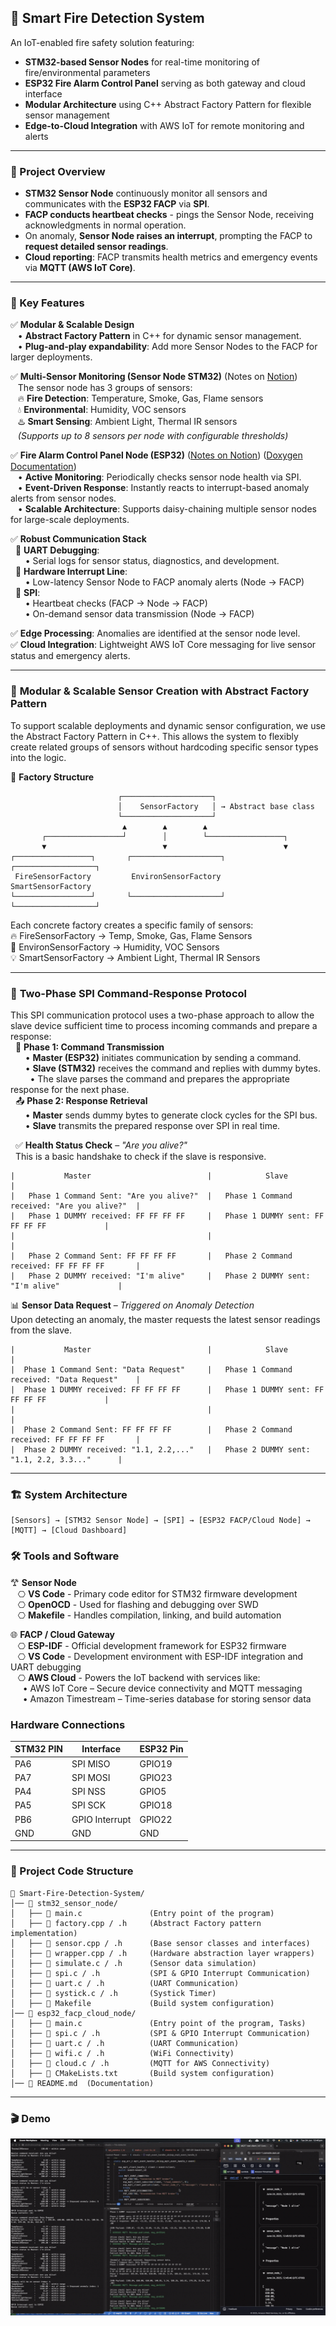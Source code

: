 ## 🚨 Smart Fire Detection System
An IoT-enabled fire safety solution featuring:
- **STM32-based Sensor Nodes** for real-time monitoring of fire/environmental parameters
- **ESP32 Fire Alarm Control Panel** serving as both gateway and cloud interface
- **Modular Architecture** using C++ Abstract Factory Pattern for flexible sensor management
- **Edge-to-Cloud Integration** with AWS IoT for remote monitoring and alerts
---
### 📌 Project Overview
- **STM32 Sensor Node** continuously monitor all sensors and communicates with the **ESP32 FACP** via **SPI**.
- **FACP conducts heartbeat checks** - pings the Sensor Node, receiving acknowledgments in normal operation.
- On anomaly, **Sensor Node raises an interrupt**, prompting the FACP to **request detailed sensor readings**.
- **Cloud reporting**: FACP transmits health metrics and emergency events via **MQTT (AWS IoT Core)**.
---
### 🔧 Key Features
✅ **Modular & Scalable Design**  
&nbsp;&nbsp;&nbsp;• **Abstract Factory Pattern** in C++ for dynamic sensor management.  
&nbsp;&nbsp;&nbsp;• **Plug-and-play expandability**: Add more Sensor Nodes to the FACP for larger deployments.  

✅ **Multi-Sensor Monitoring (Sensor Node STM32)** (Notes on [Notion](https://hajjsalad.notion.site/STM32-Slave-Notes-202a741b5aab803dbfbcdb8398551fd2))           
&nbsp;&nbsp;&nbsp;The sensor node has 3 groups of sensors:  
&nbsp;&nbsp;&nbsp;🔥 **Fire Detection**: Temperature, Smoke, Gas, Flame sensors    
&nbsp;&nbsp;&nbsp;💧 **Environmental**: Humidity, VOC sensors  
&nbsp;&nbsp;&nbsp;♨️ **Smart Sensing**: Ambient Light, Thermal IR sensors    
&nbsp;&nbsp;&nbsp;*(Supports up to 8 sensors per node with configurable thresholds)*   

✅ **Fire Alarm Control Panel Node (ESP32)** ([Notes on Notion](https://hajjsalad.notion.site/ESP32-Master-Notes-202a741b5aab80f1bd4bc3d5a1b6f6fd)) ([Doxygen Documentation](https://hajjsalad.github.io/Smart-Fire-Detection-System/esp32/))        
&nbsp;&nbsp;&nbsp;• **Active Monitoring**: Periodically checks sensor node health via SPI.  
&nbsp;&nbsp;&nbsp;• **Event-Driven Response**: Instantly reacts to interrupt-based anomaly alerts from sensor nodes.  
&nbsp;&nbsp;&nbsp;• **Scalable Architecture**: Supports daisy-chaining multiple sensor nodes for large-scale deployments.  

✅ **Robust Communication Stack**  
&nbsp;&nbsp;🔹 **UART Debugging**:  
&nbsp;&nbsp;&nbsp;&nbsp;&nbsp;&nbsp;• Serial logs for sensor status, diagnostics, and development.  
&nbsp;&nbsp;🔹 **Hardware Interrupt Line**:  
&nbsp;&nbsp;&nbsp;&nbsp;&nbsp;&nbsp;• Low-latency Sensor Node to FACP anomaly alerts (Node → FACP)  
&nbsp;&nbsp;🔹 **SPI**:  
&nbsp;&nbsp;&nbsp;&nbsp;&nbsp;&nbsp;• Heartbeat checks (FACP → Node → FACP)  
&nbsp;&nbsp;&nbsp;&nbsp;&nbsp;&nbsp;• On-demand sensor data transmission (Node → FACP)

✅ **Edge Processing**: Anomalies are identified at the sensor node level.   
✅ **Cloud Integration**: Lightweight AWS IoT Core messaging for live sensor status and emergency alerts.    


---
### 🧱 **Modular & Scalable Sensor Creation with Abstract Factory Pattern**
To support scalable deployments and dynamic sensor configuration, we use the Abstract Factory Pattern in C++. This allows the system to flexibly create related groups of sensors without hardcoding specific sensor types into the logic.

🧩 **Factory Structure**
```
                        ┌────────────────────┐  
                        │    SensorFactory   │ → Abstract base class  
                        └────────────────────┘  
                         ▲        ▲        ▲  
       ┌─────────────────┘        │        └─────────────────┐  
       ▼                          ▼                          ▼  
┌─────────────────┐       ┌────────────────────┐       ┌──────────────────┐  
 FireSensorFactory         EnvironSensorFactory         SmartSensorFactory   
└─────────────────┘       └────────────────────┘       └──────────────────┘
```
Each concrete factory creates a specific family of sensors:  
🔥 FireSensorFactory → Temp, Smoke, Gas, Flame Sensors  
🌿 EnvironSensorFactory → Humidity, VOC Sensors  
💡 SmartSensorFactory → Ambient Light, Thermal IR Sensors  

---
### 📡 **Two-Phase SPI Command-Response Protocol**  
This SPI communication protocol uses a two-phase approach to allow the slave device sufficient time to process incoming commands and prepare a response:  
&nbsp;&nbsp;🔁 **Phase 1: Command Transmission**  
&nbsp;&nbsp;&nbsp;&nbsp;&nbsp;&nbsp;• **Master (ESP32)** initiates communication by sending a command.    
&nbsp;&nbsp;&nbsp;&nbsp;&nbsp;&nbsp;• **Slave (STM32)** receives the command and replies with dummy bytes.   
&nbsp;&nbsp;&nbsp;&nbsp;&nbsp;&nbsp;&nbsp;&nbsp;• The slave parses the command and prepares the appropriate response for the next phase.   
&nbsp;&nbsp;📤 **Phase 2: Response Retrieval**  
&nbsp;&nbsp;&nbsp;&nbsp;&nbsp;&nbsp;• **Master** sends dummy bytes to generate clock cycles for the SPI bus.     
&nbsp;&nbsp;&nbsp;&nbsp;&nbsp;&nbsp;• **Slave** transmits the prepared response over SPI in real time.  

&nbsp;&nbsp;✅ **Health Status Check** – *"Are you alive?"*  
&nbsp;&nbsp;This is a basic handshake to check if the slave is responsive.
```
|           Master                          |            Slave                              |
|   Phase 1 Command Sent: "Are you alive?"  |   Phase 1 Command received: "Are you alive?"  |
|   Phase 1 DUMMY received: FF FF FF FF     |   Phase 1 DUMMY sent: FF FF FF FF             |
|                                           |                                               |
|   Phase 2 Command Sent: FF FF FF FF       |   Phase 2 Command received: FF FF FF FF       |
|   Phase 2 DUMMY received: "I'm alive"     |   Phase 2 DUMMY sent: "I'm alive"             |
```

📊 **Sensor Data Request** – *Triggered on Anomaly Detection*  
Upon detecting an anomaly, the master requests the latest sensor readings from the slave.
```
|           Master                          |            Slave                              |
|  Phase 1 Command Sent: "Data Request"     |   Phase 1 Command received: "Data Request"    |
|  Phase 1 DUMMY received: FF FF FF FF      |   Phase 1 DUMMY sent: FF FF FF FF             |
|                                           |                                               |
|  Phase 2 Command Sent: FF FF FF FF        |   Phase 2 Command received: FF FF FF FF       |
|  Phase 2 DUMMY received: "1.1, 2.2,..."   |   Phase 2 DUMMY sent: "1.1, 2.2, 3.3..."      |
```
---
### 🏗 System Architecture
```
[Sensors] → [STM32 Sensor Node] → [SPI] → [ESP32 FACP/Cloud Node] → [MQTT] → [Cloud Dashboard]
```
### 🛠️ Tools and Software
𐂷 **Sensor Node**  
&nbsp;&nbsp;&nbsp;⎔ **VS Code** - Primary code editor for STM32 firmware development      
&nbsp;&nbsp;&nbsp;⎔ **OpenOCD** - Used for flashing and debugging over SWD     
&nbsp;&nbsp;&nbsp;⎔ **Makefile** - Handles compilation, linking, and build automation   

🌐 **FACP / Cloud Gateway**     
&nbsp;&nbsp;&nbsp;⎔ **ESP-IDF** - Official development framework for ESP32 firmware    
&nbsp;&nbsp;&nbsp;⎔ **VS Code** - Development environment with ESP-IDF integration and UART debugging           
&nbsp;&nbsp;&nbsp;⎔ **AWS Cloud** - Powers the IoT backend with services like:  
&nbsp;&nbsp;&nbsp;&nbsp;&nbsp;• AWS IoT Core – Secure device connectivity and MQTT messaging   
&nbsp;&nbsp;&nbsp;&nbsp;&nbsp;• Amazon Timestream – Time-series database for storing sensor data  

### **Hardware Connections**
| **STM32 PIN** | **Interface**  | **ESP32 Pin** |
|---------------|----------------|---------------|
|     PA6       |     SPI MISO   |    GPIO19     |
|     PA7       |     SPI MOSI   |    GPIO23     |
|     PA4       |     SPI NSS    |    GPIO5      |
|     PA5       |     SPI SCK    |    GPIO18     |
|     PB6       | GPIO Interrupt |    GPIO22     |
|     GND       |      GND       |     GND       |

---
### 📂 Project Code Structure
```
📁 Smart-Fire-Detection-System/
│── 📁 stm32_sensor_node/
│   ├── 📄 main.c               (Entry point of the program)
│   ├── 📄 factory.cpp / .h     (Abstract Factory pattern implementation)
│   ├── 📄 sensor.cpp / .h      (Base sensor classes and interfaces)
│   ├── 📄 wrapper.cpp / .h     (Hardware abstraction layer wrappers)
│   ├── 📄 simulate.c / .h      (Sensor data simulation)
│   ├── 📄 spi.c / .h           (SPI & GPIO Interrupt Communication)
│   ├── 📄 uart.c / .h          (UART Communication)
│   ├── 📄 systick.c / .h       (Systick Timer)
│   ├── 📄 Makefile             (Build system configuration)
│── 📁 esp32_facp_cloud_node/
│   ├── 📄 main.c               (Entry point of the program, Tasks)
│   ├── 📄 spi.c / .h           (SPI & GPIO Interrupt Communication)
│   ├── 📄 uart.c / .h          (UART Communication)
│   ├── 📄 wifi.c / .h          (WiFi Connectivity)
│   ├── 📄 cloud.c / .h         (MQTT for AWS Connectivity)
│   ├── 📄 CMakeLists.txt       (Build system configuration)
│── 📄 README.md  (Documentation)
```
---
### 🎬 Demo
![Demo](./demo.gif)







